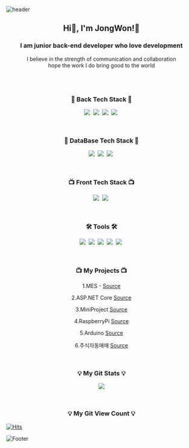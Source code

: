 ![header](https://capsule-render.vercel.app/api?type=slice&color=auto&height=200&section=header&text=HelloWorld!%20🥳&fontSize=50&animation=twinkling&theme=radical)

<h2 align="center"> Hi👋, I'm JongWon!🤗</h2>
<h3 align="center">I am junior back-end developer who love development</h3>
<p align="center">
  I believe in the strength of communication and collaboration<br/>
  hope the work I do bring good to the world<br/><br/>
</p>
<br>
<h3 align="center">🍳 Back Tech Stack 🍳</h3>
<p align="center">
  <img src="https://img.shields.io/badge/CSharp-007396?style=flat&logo=Java&logoColor=white"/></a>&nbsp
  <img src="https://img.shields.io/badge/Java-007396?style=flat&logo=Java&logoColor=white"/></a>&nbsp
  <img src="https://img.shields.io/badge/ES6-00599C?style=flat&logo=javascript&logoColor=white"/></a>&nbsp
  <img src="https://img.shields.io/badge/Kotlin-7F52FF?style=flat&logo=Kotlin&logoColor=white"/></a>&nbsp 
</p>
<br>
<h3 align="center">💽 DataBase Tech Stack 💽</h3>
<p align="center">
  <img src="https://img.shields.io/badge/MySql-E6B91E?style=flat&logo=MySql&logoColor=white"/></a>&nbsp
  <img src="https://img.shields.io/badge/SQLServer-00599C?style=flat&logo=Microsoft SQL Server&logoColor=white"/></a>&nbsp
  <img src="https://img.shields.io/badge/Oracle-F80000?style=flat&logo=Oracle&logoColor=white"/></a>&nbsp
</p>
<br>
<h3 align="center">📺 Front Tech Stack 📺</h3>
<p align="center">
  <img src="https://img.shields.io/badge/css-1572B6?style=flat&logo=css3&logoColor=white"/></a>&nbsp
  <img src="https://img.shields.io/badge/HTML-00599C?style=flat&logo=html5&logoColor=white"/></a>&nbsp

</p>
<br>
<h3 align="center">🛠 Tools 🛠</h3>
<p align="center">
  <img src="https://img.shields.io/badge/Visual Studio-5C2D91?style=flat-square&logo=Visual Studio&logoColor=white"/></a>&nbsp
  <img src="https://img.shields.io/badge/Visual Studio Code-DB3552?style=flat-square&logo=visualstudiocode&logoColor=white"/></a>&nbsp
  <img src="https://img.shields.io/badge/Eclipse IDE-11B48A?style=flat&logo=EclipseIDE&logoColor=white"/></a>&nbsp
  <img src="https://img.shields.io/badge/Android Studio-00599C?style=flat&logo=AndroidStudio&logoColor=white"/></a>&nbsp
  <img src="https://img.shields.io/badge/GitHub-333664?style=flat&logo=GitHub&logoColor=white"/></a>&nbsp
</p>
<br>

<h3 align="center">📺 My Projects 📺</h3>
<p align="center"> 1.MES - <a href="https://github.com/JongWon112/MES_Ex.git" target="_blank">Source</a> </p>
<p align="center"> 2.ASP.NET Core <a href="https://github.com/JongWon112/studyASPNET.git">Source</a> </p>
<p align="center"> 3.MiniProject  <a href="https://github.com/JongWon112/SmartFactory_MiniPrj_FinalInspection.git">Source</a> </p>
<p align="center"> 4.RaspberryPi  <a href="https://github.com/JongWon112/RaspberryPi.git">Source</a> </p>
<p align="center"> 5.Arduino      <a href="https://github.com/JongWon112/Arduino.git">Source</a> </p>
<p align="center"> 6.주식자동매매  <a href="https://github.com/JongWon112/AutoTradingSystem">Source</a> </p>

<br>

<h3 align="center">💡 My Git Stats 💡</h3>
<p align="center">
  <a href="https://github.com/JongWon112/">
    <img align="center" src="https://github-readme-stats.vercel.app/api?username=Easy-Hwan&hide=contribs,prs&hide_title=true&show_icons=true&include_all_commits=true&theme=nord" />
  </a>
</p>

<br>

<h3 align="center">💡 My Git View Count 💡</h3>
<p align="center" >

<!-- Git View Count -->
<p align="center" >
 
[![Hits](https://hits.seeyoufarm.com/api/count/incr/badge.svg?url=https%3A%2F%2Fgithub.com%2FJongWon112%2Fhit-counter&count_bg=%2379C83D&title_bg=%23555555&icon=&icon_color=%23E7E7E7&title=hits&edge_flat=false)](https://hits.seeyoufarm.com)
</p>

![Footer](https://capsule-render.vercel.app/api?type=waving&color=auto&height=100&section=footer)
